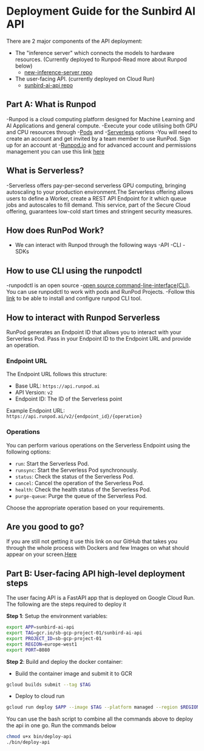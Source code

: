 # Deployment Guide for the Sunbird AI API
There are 2 major components of the API deployment:
- The "inference server" which connects the models to hardware resources. (Currently deployed to Runpod-Read more about Runpod below)
    - [new-inference-server repo](https://github.com/SunbirdAI/sunbirdai-model-inferences)
- The user-facing API. (currently deployed on Cloud Run)
    - [sunbird-ai-api repo](https://github.com/SunbirdAI/sunbird-ai-api)

## Part A: What is Runpod
-Runpod is a cloud computing platform designed for Machine Learning and AI Applications and general compute.
-Execute your code utilising  both GPU and CPU resources through -[Pods](https://docs.runpod.io/pods/overview) and -[Serverless](https://docs.runpod.io/serverless/overview) options
-You will need to create an account and get invited by a team member to use RunPod. Sign up for an account at -[Runpod.io](https://www.runpod.io/) and for advanced account and permissions management you can use this link [here](https://docs.runpod.io/get-started/manage-accounts)

## What is Serverless?
-Serverless offers pay-per-second serverless GPU computing, bringing autoscaling to your production environment.The Serverless offering allows users to define a Worker, create a REST API Endpoint for it which queue jobs and autoscales to fill demand. This service, part of the Secure Cloud offering, guarantees low-cold start times and stringent security measures.

## How does RunPod Work?
- We can interact with Runpod through the following ways
-API
-CLI
-SDKs

## How to use CLI using the runpodctl
-runpodctl is an open source -[open source command-line-interface(CLI)](https://github.com/runpod/runpodctl). You can use runpodctl to work with pods and RunPod Projects.
-Follow this [link](https://docs.runpod.io/cli/install-runpodctl) to be able to install and configure runpod CLI tool.

## How to interact with Runpod Serverless

RunPod generates an Endpoint ID that allows you to interact with your Serverless Pod. Pass in your Endpoint ID to the Endpoint URL and provide an operation.

### Endpoint URL
The Endpoint URL follows this structure:
- Base URL: `https://api.runpod.ai`
- API Version: `v2`
- Endpoint ID: The ID of the Serverless point

Example Endpoint URL: `https://api.runpod.ai/v2/{endpoint_id}/{operation}`

### Operations
You can perform various operations on the Serverless Endpoint using the following options:

- `run`: Start the Serverless Pod.
- `runsync`: Start the Serverless Pod synchronously.
- `status`: Check the status of the Serverless Pod.
- `cancel`: Cancel the operation of the Serverless Pod.
- `health`: Check the health status of the Serverless Pod.
- `purge-queue`: Purge the queue of the Serverless Pod.

Choose the appropriate operation based on your requirements.

## Are you good to go?
If you are still not getting it use this link on our GitHub that takes you through the whole process with Dockers and few Images on what should appear on your screen.[Here](https://github.com/SunbirdAI/sunbirdai-model-inferences/tree/main/deploy-docs)


## Part B: User-facing API high-level deployment steps
The user facing API is a FastAPI app that is deployed on Google Cloud Run. The following are the steps required to deploy it

**Step 1**: Setup the environment variables:
```bash
export APP=sunbird-ai-api
export TAG=gcr.io/sb-gcp-project-01/sunbird-ai-api
export PROJECT_ID=sb-gcp-project-01
export REGION=europe-west1
export PORT=8080
```

**Step 2**: Build and deploy the docker container:
- Build the container image and submit it to GCR
```bash
gcloud builds submit --tag $TAG
```

- Deploy to cloud run
```bash
gcloud run deploy $APP --image $TAG --platform managed --region $REGION --allow-unauthenticated
```

You can use the bash script to combine all the commands above to deploy the api in one go. Run the commands below

```sh
chmod u+x bin/deploy-api
./bin/deploy-api
```


